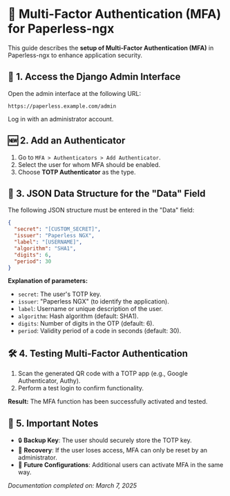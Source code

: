 # 🔐 Multi-Factor Authentication (MFA) for Paperless-ngx

This guide describes the **setup of Multi-Factor Authentication (MFA)** in Paperless-ngx to enhance application security.

## 🔑 1. Access the Django Admin Interface

Open the admin interface at the following URL:

```
https://paperless.example.com/admin
```

Log in with an administrator account.

## 🆕 2. Add an Authenticator

1. Go to `MFA > Authenticators > Add Authenticator`.
2. Select the user for whom MFA should be enabled.
3. Choose **TOTP Authenticator** as the type.

## 📜 3. JSON Data Structure for the "Data" Field

The following JSON structure must be entered in the "Data" field:

```json
{
  "secret": "[CUSTOM_SECRET]",
  "issuer": "Paperless NGX",
  "label": "[USERNAME]",
  "algorithm": "SHA1",
  "digits": 6,
  "period": 30
}
```

**Explanation of parameters:**

- `secret`: The user's TOTP key.
- `issuer`: "Paperless NGX" (to identify the application).
- `label`: Username or unique description of the user.
- `algorithm`: Hash algorithm (default: SHA1).
- `digits`: Number of digits in the OTP (default: 6).
- `period`: Validity period of a code in seconds (default: 30).

## 🛠 4. Testing Multi-Factor Authentication

1. Scan the generated QR code with a TOTP app (e.g., Google Authenticator, Authy).
2. Perform a test login to confirm functionality.

**Result:** The MFA function has been successfully activated and tested.

## 📌 5. Important Notes

- 🔒 **Backup Key**: The user should securely store the TOTP key.
- 🔄 **Recovery**: If the user loses access, MFA can only be reset by an administrator.
- 👥 **Future Configurations**: Additional users can activate MFA in the same way.

*Documentation completed on: March 7, 2025*

